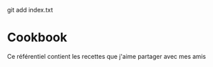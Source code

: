 git add index.txt
# Cookbook
Ce référentiel contient les recettes que j'aime partager avec mes amis
